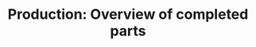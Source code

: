 ---
layout: article
title: Production&#58; Overview of completed parts
description: 
  - This template provides an overview of the quantity of parts already completed and compares it with the target order quantity. Additionally, the GAE value, some meta information about the order and downtime is displayed.
lang: en
weight: 1000
isDraft: true
ref: Production-Overview-Completed-Parts
category:
  - Production
  - Lean Management
  - OEE
image: Production-Overview-Completed-Parts.png
image_thumbnail: Production-Overview-Completed-Parts_thumbnail.png
download: Production-Overview-Completed-Parts.pbmx
overview_description:
overview_benefits:
overview_data_sources:
---